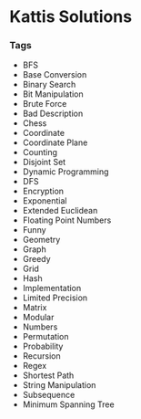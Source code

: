 # Kattis Solutions
### Tags
+ BFS
+ Base Conversion
+ Binary Search
+ Bit Manipulation
+ Brute Force
+ Bad Description
+ Chess
+ Coordinate
+ Coordinate Plane
+ Counting
+ Disjoint Set
+ Dynamic Programming
+ DFS
+ Encryption
+ Exponential
+ Extended Euclidean
+ Floating Point Numbers
+ Funny
+ Geometry
+ Graph
+ Greedy
+ Grid
+ Hash
+ Implementation
+ Limited Precision
+ Matrix
+ Modular
+ Numbers
+ Permutation
+ Probability
+ Recursion
+ Regex
+ Shortest Path
+ String Manipulation
+ Subsequence
+ Minimum Spanning Tree

